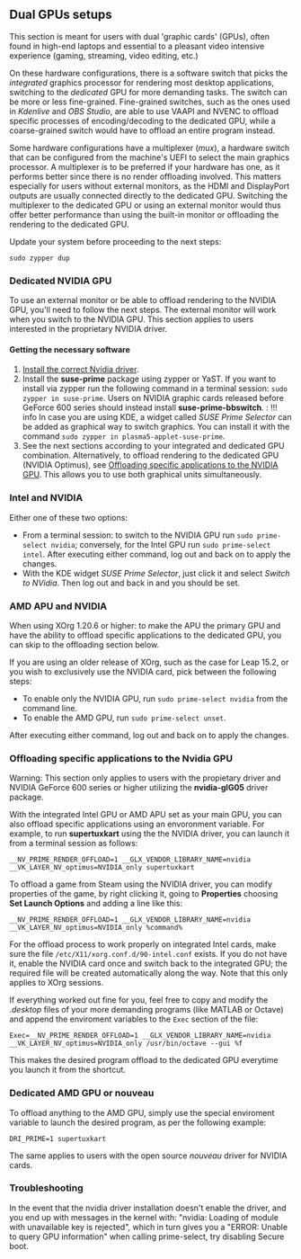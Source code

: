 ## Dual GPUs setups
This section is meant for users with dual 'graphic cards' (GPUs), often found in high-end laptops and essential to a pleasant video intensive experience (gaming, streaming, video editing, etc.)

On these hardware configurations, there is a software switch that picks the _integrated_ graphics processor for rendering most desktop applications, switching to the _dedicated_ GPU for more demanding tasks. The switch can be more or less fine-grained. Fine-grained switches, such as the ones used in _Kdenlive_ and _OBS Studio_, are able to use VAAPI and NVENC to offload specific processes of encoding/decoding to the dedicated GPU, while a coarse-grained switch would have to offload an entire program instead.

Some hardware configurations have a multiplexer (_mux_), a hardware switch that can be configured from the machine's UEFI to select the main graphics processor. A multiplexer is to be preferred if your hardware has one, as it performs better since there is no render offloading involved. This matters especially for users without external monitors, as the HDMI and DisplayPort outputs are usually connected directly to the dedicated GPU. Switching the multiplexer to the dedicated GPU or using an external monitor would thus offer better performance than using the built-in monitor or offloading the rendering to the dedicated GPU.

Update your system before proceeding to the next steps:
```
sudo zypper dup
```

### Dedicated NVIDIA GPU
To use an external monitor or be able to offload rendering to the NVIDIA GPU, you'll need to follow the next steps. The external monitor will work when you switch to the NVIDIA GPU. This section applies to users interested in the proprietary NVIDIA driver.

#### Getting the necessary software
1. [Install the correct Nvidia driver](install_proprietary.md).
2. Install the __suse-prime__ package using zypper or YaST. If you want to install via zypper run the following command in a terminal session: `sudo zypper in suse-prime`. Users on NVIDIA graphic cards released before GeForce 600 series should instead install __suse-prime-bbswitch__.
:   !!! info 
        In case you are using KDE, a widget called _SUSE Prime Selector_ can be added as graphical way to switch graphics. You can install it with the command `sudo zypper in plasma5-applet-suse-prime`.
3. See the next sections according to your integrated and dedicated GPU combination. Alternatively, to offload rendering to the dedicated GPU (NVIDIA Optimus), see [Offloading specific applications to the NVIDIA GPU](hybrid_graphics.md#offloading-specific-applications-to-the-nvidia-gpu). This allows you to use both graphical units simultaneously.

### Intel and NVIDIA

Either one of these two options:

* From a terminal session: to switch to the NVIDIA GPU run `sudo prime-select nvidia`; conversely, for the Intel GPU run `sudo prime-select intel`. After executing either command, log out and back on to apply the changes.
* With the KDE widget _SUSE Prime Selector_, just click it and select _Switch to NVidia_. Then log out and back in and you should be set.

### AMD APU and NVIDIA
When using XOrg 1.20.6 or higher: to make the APU the primary GPU and have the ability to offload specific applications to the dedicated GPU, you can skip to the offloading section below.

If you are using an older release of XOrg, such as the case for Leap 15.2, or you wish to exclusively use the NVIDIA card, pick between the following steps:

* To enable only the NVIDIA GPU, run `sudo prime-select nvidia` from the command line.
* To enable the AMD GPU, run `sudo prime-select unset`.
    
After executing either command, log out and back on to apply the changes.

### Offloading specific applications to the Nvidia GPU

Warning: This section only applies to users with the propietary driver and NVIDIA GeForce 600 series or higher utilizing the __nvidia-glG05__ driver package.

With the integrated Intel GPU or AMD APU set as your main GPU, you can also offload specific applications using an envoronment variable. For example, to run __supertuxkart__ using the the NVIDIA driver, you can launch it from a terminal session as follows:
    
    __NV_PRIME_RENDER_OFFLOAD=1 __GLX_VENDOR_LIBRARY_NAME=nvidia __VK_LAYER_NV_optimus=NVIDIA_only supertuxkart
   
 
To offload a game from Steam using the NVIDIA driver, you can modify properties of the game, by right clicking it, going to **Properties** choosing __Set Launch Options__ and adding a line like this:

    __NV_PRIME_RENDER_OFFLOAD=1 __GLX_VENDOR_LIBRARY_NAME=nvidia __VK_LAYER_NV_optimus=NVIDIA_only %command%

For the offload process to work properly on integrated Intel cards, make sure the file `/etc/X11/xorg.conf.d/90-intel.conf` exists. If you do not have it, enable the NVIDIA card once and switch back to the integrated GPU; the required file will be created automatically along the way. Note that this only applies to XOrg sessions.

If everything worked out fine for you, feel free to copy and modify the _.desktop_ files of your more demanding programs (like MATLAB or Octave) and append the enviroment variables to the `Exec` section of the file:
    
    Exec=__NV_PRIME_RENDER_OFFLOAD=1 __GLX_VENDOR_LIBRARY_NAME=nvidia __VK_LAYER_NV_optimus=NVIDIA_only /usr/bin/octave --gui %f
    
This makes the desired program offload to the dedicated GPU everytime you launch it from the shortcut.
        
### Dedicated AMD GPU or nouveau
To offload anything to the AMD GPU, simply use the special enviroment variable to launch the desired program, as per the following example:

    DRI_PRIME=1 supertuxkart

The same applies to users with the open source _nouveau_ driver for NVIDIA cards.

### Troubleshooting 

In the event that the nvidia driver installation doesn't enable the driver, and you end up with messages in the kernel with: "nvidia: Loading of module with unavailable key is rejected", which in turn gives you a "ERROR: Unable to query GPU information" when calling prime-select, try disabling Secure boot.
